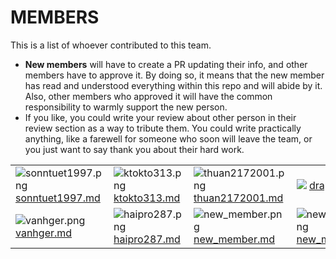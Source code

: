 # MEMBERS

This is a list of whoever contributed to this team.

- **New members** will
  have to create a PR updating their info, and other members have to
  approve it. By doing so, it means that the new member has read and
  understood everything within this repo and will abide by it. Also, other
  members who approved it will have the common responsibility to warmly
  support the new person.
- If you like, you could write your review about other person in their review section as a way to tribute them. You
  could write practically anything, like a farewell for someone who soon will leave the team, or you just want to say
  thank you about their hard work.

|                                                                                                          |                                                                                                 |                                                                                                          |                                                                         |
|:-------------------------------------------------------------------------------------------------------- |:----------------------------------------------------------------------------------------------- |:-------------------------------------------------------------------------------------------------------- |:----------------------------------------------------------------------- |
| ![sonntuet1997.png](https://avatars.githubusercontent.com/u/33181397) [sonntuet1997.md](sonntuet1997.md) | ![ktokto313.png](https://avatars.githubusercontent.com/u/57142191) [ktokto313.md](ktokto313.md) | ![thuan2172001.png](https://avatars.githubusercontent.com/u/62707901) [thuan2172001.md](thuan2172001.md) | ![](https://avatars.githubusercontent.com/u/74479681) [draply.md](draply.md)                   |
| ![vanhger.png](https://avatars.githubusercontent.com/u/71112028) [vanhger.md](vanhger.md)                | ![haipro287.png](https://avatars.githubusercontent.com/u/17197951) [haipro287.md](haipro287.md) | ![new_member.png](images/new_member.png) [new_member.md](new_member.md)                                  | ![new_member.png](images/new_member.png) [new_member.md](new_member.md) |
